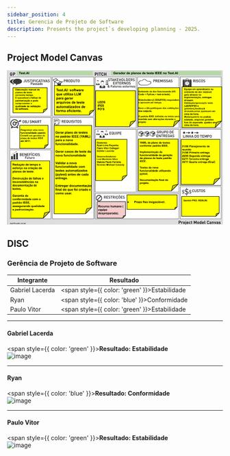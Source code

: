 ```yaml
---
sidebar_position: 4
title: Gerencia de Projeto de Software
description: Presents the project`s developing planning - 2025.
---
```


## Project Model Canvas
![ProjectModelCanvas](./img/pmc-testai-2025.png)
## DISC


### Gerência de Projeto de Software

| Integrante       | Resultado                                         |
|------------------|--------------------------------------------------|
| Gabriel Lacerda  | <span style={{ color: 'green' }}>Estabilidade</span>    |
| Ryan             | <span style={{ color: 'blue' }}>Conformidade</span>     |
| Paulo Vitor       | <span style={{ color: 'green' }}>Estabilidade</span>    |

---


#### Gabriel Lacerda
<span style={{ color: 'green' }}><strong>Resultado: Estabilidade</strong></span>  
![image](https://github.com/user-attachments/assets/3e8cf828-20e9-4625-beef-df0b0ef0e77f)

---

#### Ryan
<span style={{ color: 'blue' }}><strong>Resultado: Conformidade</strong></span>  
![image](https://github.com/user-attachments/assets/b8f83343-a4a0-4910-a449-53003fc0ad25)

---

#### Paulo Vitor
<span style={{ color: 'green' }}><strong>Resultado: Estabilidade</strong></span>  
![image](https://github.com/user-attachments/assets/1a35ae55-7216-4e15-8502-1ba21d76870e)

